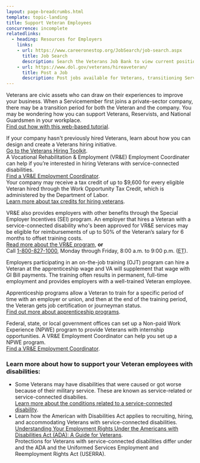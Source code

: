 ```yaml
---
layout: page-breadcrumbs.html
template: topic-landing
title: Support Veteran Employees
concurrence: incomplete
relatedlinks:
  - heading: Resources for Employers
    links:
    - url: https://www.careeronestop.org/JobSearch/job-search.aspx
      title: Job Search
      description: Search the Veterans Job Bank to view current positions.
    - url: https://www.dol.gov/veterans/hireaveteran/
      title: Post a Job
      description: Post jobs available for Veterans, transitioning Servicemembers, and their families.
---
```


<div class="va-introtext">

Veterans are civic assets who can draw on their experiences to improve your business. When a Servicemember first joins a private-sector company, there may be a transition period for both the Veteran and the company. You may be wondering how you can support Veterans, Reservists, and National Guardsmen in your workplace. <br> [Find out how with this web-based tutorial](https://www.va.gov/VETSINWORKPLACE/training/EAP/default.htm).

</div>

If your company hasn't previously hired Veterans, learn about how you can design and create a Veterans hiring initiative. <br> 
[Go to the Veterans Hiring Toolkit](http://www.dol.gov/vets/ahaw/index.htm). <br> 
A Vocational Rehabilitation & Employment (VR&E) Employment Coordinater can help if you’re interested in hiring Veterans with service-connected disabilities. <br> 
[Find a VR&E Employment Coordinator](https://www.benefits.va.gov/VOCREHAB/docs/EmploymentCoordinators.xls). <br> 
Your company may receive a tax credit of up to $9,600 for every eligible Veteran hired through the Work Opportunity Tax Credit, which is administered by the Department of Labor. <br> [Learn more about tax credits for hiring veterans]( https://www.doleta.gov/business/incentives/opptax/eligible.cfm#Veterans).

VR&E also provides employers with other benefits through the Special Employer Incentives (SEI) program. An employer that hires a Veteran with a service-connected disability who's been approved for VR&E services may be eligible for reimbursements of up to 50% of the Veteran’s salary for 6 months to offset training costs. <br> [Read more about the VR&E program](/employment/vocational-rehab-and-employment/), **or** <br> 
Call <a href="tel:+1-800-827-1000">1-800-827-1000</a>, Monday through Friday, 8:00 a.m. to 9:00 p.m. (<abbr title="eastern time">ET</abbr>).

Employers participating in an on-the-job training (OJT) program can hire a Veteran at the apprenticeship wage and VA will supplement that wage with GI Bill payments. The training often results in permanent, full-time employment and provides employers with a well-trained Veteran employee.

Apprenticeship programs allow a Veteran to train for a specific period of time with an employer or union, and then at the end of the training period, the Veteran gets job certification or journeyman status. <br> [Find out more about apprenticeship programs](https://www.dol.gov/apprenticeship/).

Federal, state, or local government offices can set up a Non-paid Work Experience (NPWE) program to provide Veterans with internship opportunities. A VR&E Employment Coordinator can help you set up a NPWE program. <br>
[Find a VR&E Employment Coordinator](https://www.benefits.va.gov/VOCREHAB/docs/EmploymentCoordinators.xls).

### Learn more about how to support your Veteran employees with disabilities:

- Some Veterans may have disabilities that were caused or got worse because of their military service. These are known as service-related or service-connected disabilies. <br> [Learn more about the conditions related to a service-connected disability](/disability-benefits/conditions/).
- Learn how the American with Disabilities Act applies to recruiting, hiring, and accommodating Veterans with service-connected disabilities. <br> [Understanding Your Employment Rights Under the Americans with Disabilities Act (ADA): A Guide for Veterans](http://www.eeoc.gov/eeoc/publications/ada_veterans.cfm). <br>Protections for Veterans with service-connected disabilities differ under and the ADA and the Uniformed Services Employment and Reemployment Rights Act (USERRA).
